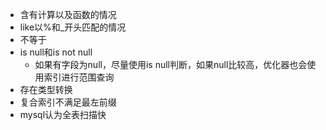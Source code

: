 - 含有计算以及函数的情况
- like以%和_开头匹配的情况
- 不等于
- is null和is not null
	- 如果有字段为null，尽量使用is null判断，如果null比较高，优化器也会使用索引进行范围查询
- 存在类型转换
- 复合索引不满足最左前缀
- mysql认为全表扫描快
